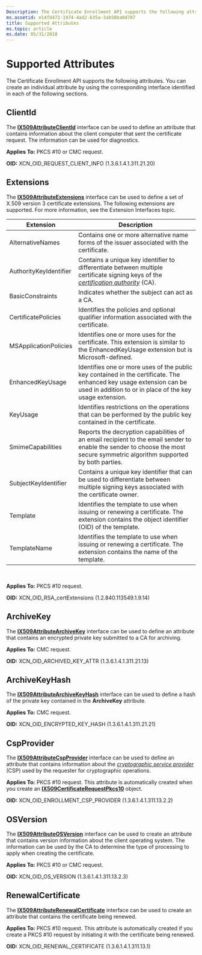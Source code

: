 ```yaml
---
Description: The Certificate Enrollment API supports the following attributes. You can create an individual attribute by using the corresponding interface identified in each of the following sections.
ms.assetid: e14fd472-1974-4ad2-b35a-3ab58ba0d707
title: Supported Attributes
ms.topic: article
ms.date: 05/31/2018
---
```


# Supported Attributes

The Certificate Enrollment API supports the following attributes. You can create an individual attribute by using the corresponding interface identified in each of the following sections.

## ClientId

The [**IX509AttributeClientId**](/windows/desktop/api/CertEnroll/nn-certenroll-ix509attributeclientid) interface can be used to define an attribute that contains information about the client computer that sent the certificate request. The information can be used for diagnostics.

**Applies To:** PKCS \#10 or CMC request.

**OID:** XCN\_OID\_REQUEST\_CLIENT\_INFO (1.3.6.1.4.1.311.21.20)

## Extensions

The [**IX509AttributeExtensions**](/windows/desktop/api/CertEnroll/nn-certenroll-ix509attributeextensions) interface can be used to define a set of X.509 version 3 certificate extensions. The following extensions are supported. For more information, see the Extension Interfaces topic.



| Extension              | Description                                                                                                                                                                                                                      |
|------------------------|----------------------------------------------------------------------------------------------------------------------------------------------------------------------------------------------------------------------------------|
| AlternativeNames       | Contains one or more alternative name forms of the issuer associated with the certificate.                                                                                                                                       |
| AuthorityKeyIdentifier | Contains a unique key identifier to differentiate between multiple certificate signing keys of the [*certification authority*](https://docs.microsoft.com/windows/desktop/SecGloss/c-gly) (CA). |
| BasicConstraints       | Indicates whether the subject can act as a CA.                                                                                                                                                                                   |
| CertificatePolicies    | Identifies the policies and optional qualifier information associated with the certificate.                                                                                                                                      |
| MSApplicationPolicies  | Identifies one or more uses for the certificate. This extension is similar to the EnhancedKeyUsage extension but is Microsoft-defined.                                                                                           |
| EnhancedKeyUsage       | Identifies one or more uses of the public key contained in the certificate. The enhanced key usage extension can be used in addition to or in place of the key usage extension.                                                  |
| KeyUsage               | Identifies restrictions on the operations that can be performed by the public key contained in the certificate.                                                                                                                  |
| SmimeCapabilities      | Reports the decryption capabilities of an email recipient to the email sender to enable the sender to choose the most secure symmetric algorithm supported by both parties.                                                      |
| SubjectKeyIdentifier   | Contains a unique key identifier that can be used to differentiate between multiple signing keys associated with the certificate owner.                                                                                          |
| Template               | Identifies the template to use when issuing or renewing a certificate. The extension contains the object identifier (OID) of the template.                                                                                       |
| TemplateName           | Identifies the template to use when issuing or renewing a certificate. The extension contains the name of the template.                                                                                                          |



 

**Applies To:** PKCS \#10 request.

**OID:** XCN\_OID\_RSA\_certExtensions (1.2.840.113549.1.9.14)

## ArchiveKey

The [**IX509AttributeArchiveKey**](/windows/desktop/api/CertEnroll/nn-certenroll-ix509attributearchivekey) interface can be used to define an attribute that contains an encrypted private key submitted to a CA for archiving.

**Applies To:** CMC request.

**OID:** XCN\_OID\_ARCHIVED\_KEY\_ATTR (1.3.6.1.4.1.311.21.13)

## ArchiveKeyHash

The [**IX509AttributeArchiveKeyHash**](/windows/desktop/api/CertEnroll/nn-certenroll-ix509attributearchivekeyhash) interface can be used to define a hash of the private key contained in the **ArchiveKey** attribute.

**Applies To:** CMC request.

**OID:** XCN\_OID\_ENCRYPTED\_KEY\_HASH (1.3.6.1.4.1.311.21.21)

## CspProvider

The [**IX509AttributeCspProvider**](/windows/desktop/api/CertEnroll/nn-certenroll-ix509attributecspprovider) interface can be used to define an attribute that contains information about the [*cryptographic service provider*](https://docs.microsoft.com/windows/desktop/SecGloss/c-gly) (CSP) used by the requester for cryptographic operations.

**Applies To:** PKCS \#10 request. This attribute is automatically created when you create an [**IX509CertificateRequestPkcs10**](/windows/desktop/api/CertEnroll/nn-certenroll-ix509certificaterequestpkcs10) object.

**OID:** XCN\_OID\_ENROLLMENT\_CSP\_PROVIDER (1.3.6.1.4.1.311.13.2.2)

## OSVersion

The [**IX509AttributeOSVersion**](/windows/desktop/api/CertEnroll/nn-certenroll-ix509attributeosversion) interface can be used to create an attribute that contains version information about the client operating system. The information can be used by the CA to determine the type of processing to apply when creating the certificate.

**Applies To:** PKCS \#10 or CMC request.

**OID:** XCN\_OID\_OS\_VERSION (1.3.6.1.4.1.311.13.2.3)

## RenewalCertificate

The [**IX509AttributeRenewalCertificate**](/windows/desktop/api/CertEnroll/nn-certenroll-ix509attributerenewalcertificate) interface can be used to create an attribute that contains the certificate being renewed.

**Applies To:** PKCS \#10 request. This attribute is automatically created if you create a PKCS \#10 request by initiating it with the certificate being renewed.

**OID:** XCN\_OID\_RENEWAL\_CERTIFICATE (1.3.6.1.4.1.311.13.1)

 

 



